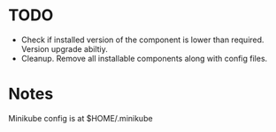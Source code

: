 # TODO
* Check if installed version of the component is lower than required. Version upgrade abiltiy.
* Cleanup. Remove all installable components along with config files.

# Notes
Minikube config is at $HOME/.minikube